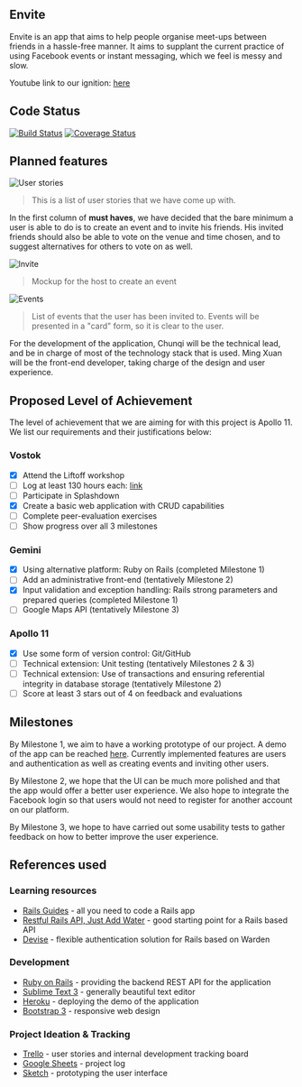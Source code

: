 ## Envite

Envite is an app that aims to help people organise meet-ups between friends in a hassle-free manner. It aims to supplant the current practice of using Facebook events or instant messaging, which we feel is messy and slow.

Youtube link to our ignition: [here](https://youtu.be/osQjStOAci0?t=2h35m44s)

## Code Status

[![Build Status](https://travis-ci.org/awesomepipeline/envite.svg)](https://travis-ci.org/awesomepipeline/envite)
[![Coverage Status](https://coveralls.io/repos/awesomepipeline/envite/badge.svg)](https://coveralls.io/r/awesomepipeline/envite)

## Planned features

![User stories](http://i.imgur.com/vwO0WNR.png "User Stories")

> This is a list of user stories that we have come up with. 

In the first column of **must haves**, we have decided that the bare minimum a user is able to do is to create an event and to invite his friends. His invited friends should also be able to vote on the venue and time chosen, and to suggest alternatives for others to vote on as well.

![Invite](http://i.imgur.com/no00j6b.png "Invite page")

> Mockup for the host to create an event

![Events](http://i.imgur.com/rltChEL.png "Invited page")

> List of events that the user has been invited to. Events will be presented in a "card" form, so it is clear to the user.

For the development of the application, Chunqi will be the technical lead, and be in charge of most of the technology stack that is used. Ming Xuan will be the front-end developer, taking charge of the design and user experience.

## Proposed Level of Achievement

The level of achievement that we are aiming for with this project is Apollo 11. We list our requirements and their justifications below:

### Vostok

* [x] Attend the Liftoff workshop
* [ ] Log at least 130 hours each: [link](https://docs.google.com/spreadsheets/d/1dOT-cn-uX3mZf6EYptsL-psYxPBt36Sn5GNuU_TkWU4/edit?usp=sharing)
* [ ] Participate in Splashdown
* [x] Create a basic web application with CRUD capabilities
* [ ] Complete peer-evaluation exercises
* [ ] Show progress over all 3 milestones

### Gemini
* [x] Using alternative platform: Ruby on Rails (completed Milestone 1)
* [ ] Add an administrative front-end (tentatively Milestone 2)
* [x] Input validation and exception handling: Rails strong parameters and prepared queries (completed Milestone 1)
* [ ] Google Maps API (tentatively Milestone 3)

### Apollo 11
* [x] Use some form of version control: Git/GitHub
* [ ] Technical extension: Unit testing (tentatively Milestones 2 & 3)
* [ ] Technical extension: Use of transactions and ensuring referential integrity in database storage (tentatively Milestone 2)
* [ ] Score at least 3 stars out of 4 on feedback and evaluations

## Milestones

By Milestone 1, we aim to have a working prototype of our project. A demo of the app can be reached [here](http://young-plains-4770.herokuapp.com). Currently implemented features are users and authentication as well as creating events and inviting other users.

By Milestone 2, we hope that the UI can be much more polished and that the app would offer a better user experience. We also hope to integrate the Facebook login so that users would not need to register for another account on our platform.

By Milestone 3, we hope to have carried out some usability tests to gather feedback on how to better improve the user experience.

## References used

### Learning resources
* [Rails Guides](guides.rubyonrails.org) - all you need to code a Rails app
* [Restful Rails API, Just Add Water](http://blog.codelation.com/rails-restful-api-just-add-water/) - good starting point for a Rails based API
* [Devise](http://devise.plataformatec.com.br/) - flexible authentication solution for Rails based on Warden

### Development
* [Ruby on Rails](http://rubyonrails.org/) - providing the backend REST API for the application
* [Sublime Text 3](http://www.sublimetext.com/3) - generally beautiful text editor
* [Heroku](http://heroku.com) - deploying the demo of the application
* [Bootstrap 3](http://getbootstrap.com/) - responsive web design

### Project Ideation & Tracking
* [Trello](http://trello.com) - user stories and internal development tracking board
* [Google Sheets](http://www.google.com/sheets/about/) - project log
* [Sketch](http://bohemiancoding.com/sketch/) - prototyping the user interface
